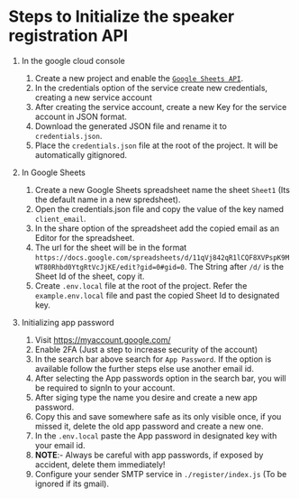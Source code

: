 # Steps to Initialize the speaker registration API

1. In the google cloud console
    
    1. Create a new project and enable the <a href="https://console.cloud.google.com/apis/api/sheets.googleapis.com/metrics?project=auth-testing-399611">`Google Sheets API`</a>. 
    2. In the credentials option of the service create new credentials, creating a new service account
    3. After creating the service account, create a new Key for the service account in JSON format.
    4. Download the generated JSON file and rename it to `credentials.json`.
    5. Place the `credentials.json` file at the root of the project. It will be automatically gitignored.

2. In Google Sheets

    1. Create a new Google Sheets spreadsheet name the sheet `Sheet1` (Its the default name in a new spredsheet).
    2. Open the credentials.json file and copy the value of the key named `client_email`.
    3. In the share option of the spreadsheet add the copied email as an Editor for the spreadsheet.
    4. The url for the sheet will be in the format `https://docs.google.com/spreadsheets/d/11qVj842qR1lCQF8XVPspK9MWT80Rhbd0YtgRtVcJjKE/edit?gid=0#gid=0`. The String after `/d/` is the Sheet Id of the sheet, copy it.
    5. Create `.env.local` file at the root of the project. Refer the `example.env.local` file and past the copied Sheet Id to designated key.

3. Initializing app password

    1. Visit https://myaccount.google.com/
    2. Enable 2FA (Just a step to increase security of the account)
    3. In the search bar above search for `App Password`.
    If the option is available follow the further steps else use another email id.
    4. After selecting the App passwords option in the search bar, you will be required to signIn to your account.
    5. After siging type the name you desire and create a new app password.
    6. Copy this and save somewhere safe as its only visible once, if you missed it, delete the old app password and create a new one.
    7. In the `.env.local` paste the App password in designated key with your email id.
    8. __NOTE__:- Always be careful with app passwords, if exposed by accident, delete them immediately!
    9. Configure your sender SMTP service in `./register/index.js` (To be ignored if its gmail).